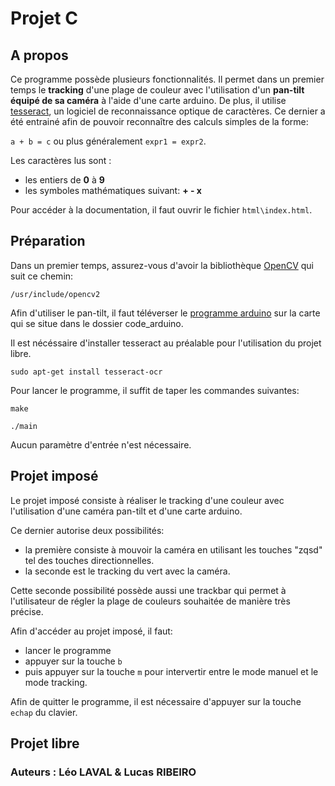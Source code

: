 # Projet C 

## A propos

Ce programme possède plusieurs fonctionnalités. Il permet dans un premier temps le **tracking** d'une plage de couleur avec l'utilisation d'un **pan-tilt équipé de sa caméra** à l'aide d'une carte arduino. De plus, il utilise [tesseract](https://github.com/tesseract-ocr/tesseract), un logiciel de reconnaissance optique de caractères. Ce dernier a été entrainé afin de pouvoir reconnaître des calculs simples de la forme:

`a + b = c` ou plus généralement `expr1 = expr2`.

Les caractères lus sont : 
* les entiers de **0** à **9**
* les symboles mathématiques suivant: **+ - x**

Pour accéder à la documentation, il faut ouvrir le fichier `html\index.html`.

## Préparation

Dans un premier temps, assurez-vous d'avoir la bibliothèque [OpenCV](https://docs.opencv.org/master/) qui suit ce chemin:
```
/usr/include/opencv2
```

Afin d'utiliser le pan-tilt, il faut téléverser le [programme arduino](./code_arduino/) sur la carte qui se situe dans le dossier code_arduino.


Il est nécéssaire d'installer tesseract au préalable pour l'utilisation du projet libre. 

```
sudo apt-get install tesseract-ocr
```


Pour lancer le programme, il suffit de taper les commandes suivantes:
```
make

./main 
```

Aucun paramètre d'entrée n'est nécessaire.


## Projet imposé
Le projet imposé consiste à réaliser le tracking d'une couleur avec l'utilisation d'une caméra pan-tilt et d'une carte arduino.

Ce dernier autorise deux possibilités: 
- la première consiste à mouvoir la caméra en utilisant les touches "zqsd" tel des touches directionnelles.
- la seconde est le tracking du vert avec la caméra.

Cette seconde possibilité possède aussi une trackbar qui permet à l'utilisateur de régler la plage de couleurs souhaitée de manière très précise.

Afin d'accéder au projet imposé, il faut:
- lancer le programme
- appuyer sur la touche `b`
- puis appuyer sur la touche `m` pour intervertir entre le mode manuel et le mode tracking.

Afin de quitter le programme, il est nécessaire d'appuyer sur la touche `echap` du clavier.

## Projet libre



### Auteurs : Léo LAVAL & Lucas RIBEIRO
